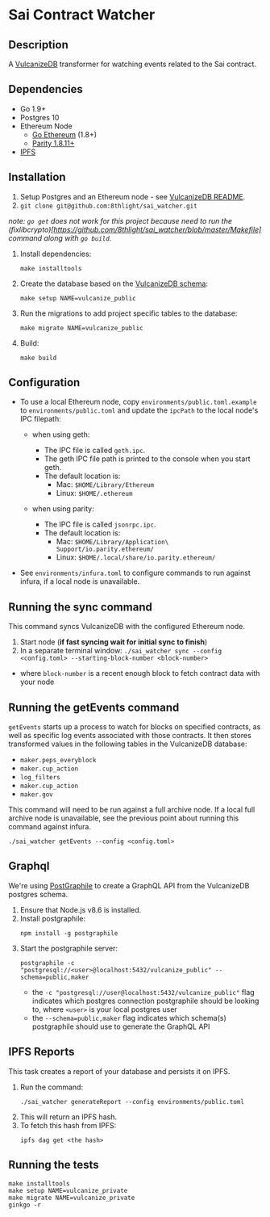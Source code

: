 # Sai Contract Watcher

## Description
A [VulcanizeDB](https://github.com/vulcanize/VulcanizeDB) transformer for watching events related to the Sai contract.

## Dependencies
 - Go 1.9+
 - Postgres 10
 - Ethereum Node
   - [Go Ethereum](https://ethereum.github.io/go-ethereum/downloads/) (1.8+)
   - [Parity 1.8.11+](https://github.com/paritytech/parity/releases)
 - [IPFS](https://github.com/ipfs/go-ipfs#build-from-source)

## Installation
1. Setup Postgres and an Ethereum node - see [VulcanizeDB README](https://github.com/vulcanize/VulcanizeDB/blob/master/README.md).
1. `git clone git@github.com:8thlight/sai_watcher.git`

  _note: `go get` does not work for this project because need to run the (fixlibcrypto)[https://github.com/8thlight/sai_watcher/blob/master/Makefile] command along with `go build`._
1. Install dependencies:
    ```
    make installtools
    ```
1. Create the database based on the [VulcanizeDB schema](https://github.com/vulcanize/VulcanizeDB/blob/master/db/schema.sql):
    ```
    make setup NAME=vulcanize_public
    ```
1. Run the migrations to add project specific tables to the database:
    ```
    make migrate NAME=vulcanize_public
    ```
1. Build:
    ```
    make build
    ```

## Configuration
- To use a local Ethereum node, copy `environments/public.toml.example` to
  `environments/public.toml` and update the `ipcPath` to the local node's IPC filepath:
  - when using geth:
    - The IPC file is called `geth.ipc`.
    - The geth IPC file path is printed to the console when you start geth.
    - The default location is:
      - Mac: `$HOME/Library/Ethereum`
      - Linux: `$HOME/.ethereum`

  - when using parity:
    - The IPC file is called `jsonrpc.ipc`.
    - The default location is:
      - Mac: `$HOME/Library/Application\ Support/io.parity.ethereum/`
      - Linux: `$HOME/.local/share/io.parity.ethereum/`

- See `environments/infura.toml` to configure commands to run against infura, if a local node is unavailable.

## Running the sync command
This command syncs VulcanizeDB with the configured Ethereum node.
1. Start node (**if fast syncing wait for initial sync to finish**)
1. In a separate terminal window:
  `./sai_watcher sync --config <config.toml> --starting-block-number <block-number>`
  - where `block-number` is a recent enough block to fetch contract data with your node

## Running the getEvents command
`getEvents` starts up a process to watch for blocks on specified contracts, as well as specific log events associated with those contracts. It then stores transformed values in the following tables in the VulcanizeDB database:
- `maker.peps_everyblock`
- `maker.cup_action`
- `log_filters`
- `maker.cup_action`
- `maker.gov`

This command will need to be run against a full archive node. If a local full archive node is unavailable, see the previous point about running
this command against infura.

`./sai_watcher getEvents --config <config.toml>`

## Graphql
We're using [PostGraphile](https://www.graphile.org/postgraphile/) to create a GraphQL API from the VulcanizeDB postgres schema.
1. Ensure that Node.js v8.6 is installed.
1. Install postgraphile:
    ```
    npm install -g postgraphile
    ```
1. Start the postgraphile server:
    ```
    postgraphile -c "postgresql://<user>@localhost:5432/vulcanize_public" --schema=public,maker
    ```
    - the `-c "postgresql://user@localhost:5432/vulcanize_public"` flag indicates which postgres connection postgraphile should be looking to, where `<user>` is your local postgres user
    - the `--schema=public,maker` flag indicates which schema(s) postgraphile should use to generate the GraphQL API

## IPFS Reports
This task creates a report of your database and persists it on IPFS.
1. Run the command:
    ```
    ./sai_watcher generateReport --config environments/public.toml
    ```
1. This will return an IPFS hash.
1. To fetch this hash from IPFS:
    ```
    ipfs dag get <the hash>
    ```

## Running the tests
```
make installtools
make setup NAME=vulcanize_private
make migrate NAME=vulcanize_private
ginkgo -r
```
